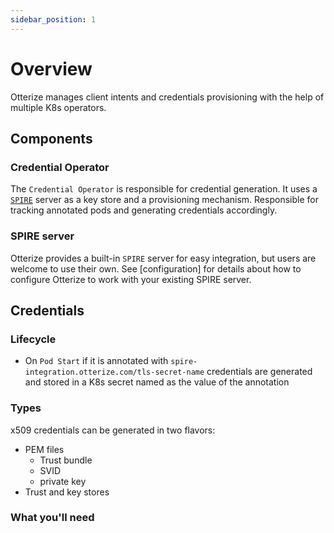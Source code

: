```yaml
---
sidebar_position: 1
---
```


# Overview
Otterize manages client intents and credentials provisioning with the help of multiple K8s operators.

## Components


### Credential Operator
The `Credential Operator` is responsible for credential generation. It uses a [`SPIRE`](https://github.com/spiffe/spire)
server as a key store and a provisioning mechanism.
Responsible for tracking annotated pods and generating credentials accordingly.

### SPIRE server
Otterize provides a built-in `SPIRE` server for easy integration, but users are welcome to use their own.
See [configuration] for details about how to configure Otterize to work with your existing SPIRE server.


## Credentials
### Lifecycle
- On `Pod Start` if it is annotated with `spire-integration.otterize.com/tls-secret-name` credentials are generated and stored in a K8s secret named as the value of the annotation

### Types
x509 credentials can be generated in two flavors:

- PEM files
  - Trust bundle
  - SVID
  - private key
- Trust and key stores


### What you'll need


